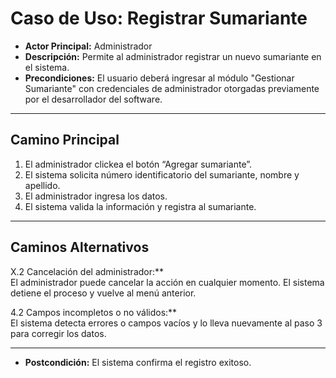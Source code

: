 # Caso de Uso: Registrar Sumariante

- **Actor Principal:** Administrador  
- **Descripción:** Permite al administrador registrar un nuevo sumariante en el sistema.  
- **Precondiciones:** El usuario deberá ingresar al módulo "Gestionar Sumariante" con credenciales de administrador otorgadas previamente por el desarrollador del software.  

---

## Camino Principal

1. El administrador clickea el botón “Agregar sumariante”.
2. El sistema solicita número identificatorio del sumariante, nombre y apellido.
3. El administrador ingresa los datos.
4. El sistema valida la información y registra al sumariante.

---

## Caminos Alternativos

X.2 Cancelación del administrador:**  
  El administrador puede cancelar la acción en cualquier momento. El sistema detiene el proceso y vuelve al menú anterior.

4.2 Campos incompletos o no válidos:**  
  El sistema detecta errores o campos vacíos y lo lleva nuevamente al paso 3 para corregir los datos.

---

- **Postcondición:** El sistema confirma el registro exitoso.
